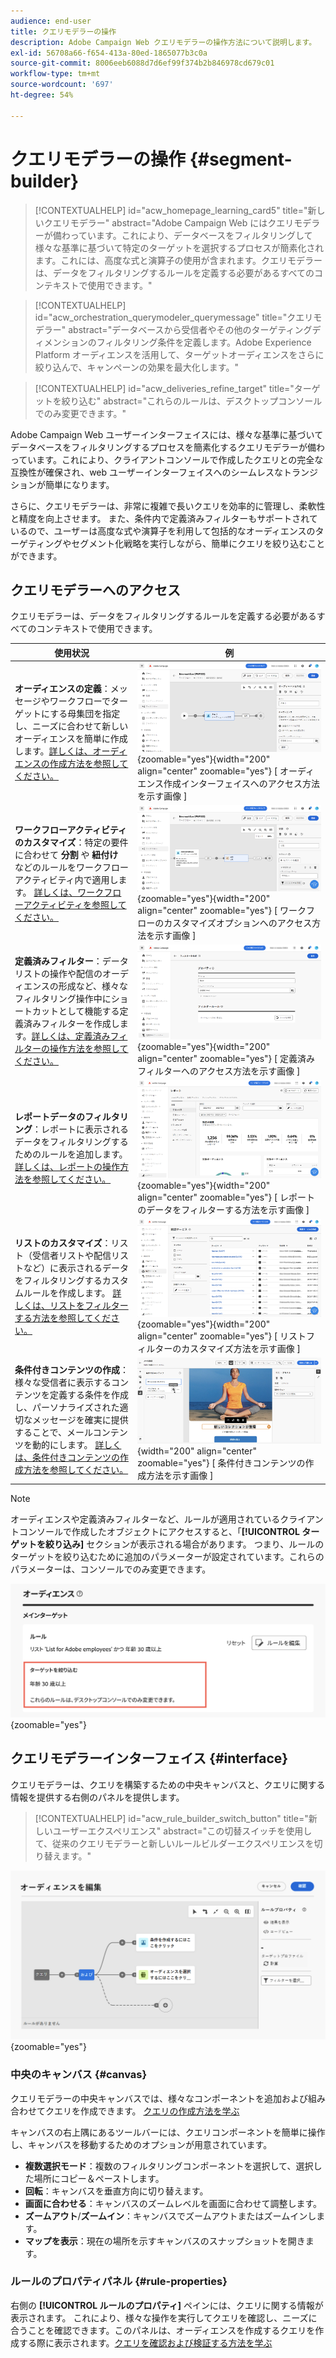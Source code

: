 ```yaml
---
audience: end-user
title: クエリモデラーの操作
description: Adobe Campaign Web クエリモデラーの操作方法について説明します。
exl-id: 56708a66-f654-413a-80ed-1865077b3c0a
source-git-commit: 8006eeb6088d7d6ef99f374b2b846978cd679c01
workflow-type: tm+mt
source-wordcount: '697'
ht-degree: 54%

---
```


# クエリモデラーの操作 {#segment-builder}

>[!CONTEXTUALHELP]
>id="acw_homepage_learning_card5"
>title="新しいクエリモデラー"
>abstract="Adobe Campaign Web にはクエリモデラーが備わっています。これにより、データベースをフィルタリングして様々な基準に基づいて特定のターゲットを選択するプロセスが簡素化されます。これには、高度な式と演算子の使用が含まれます。クエリモデラーは、データをフィルタリングするルールを定義する必要があるすべてのコンテキストで使用できます。"

>[!CONTEXTUALHELP]
>id="acw_orchestration_querymodeler_querymessage"
>title="クエリモデラー"
>abstract="データベースから受信者やその他のターゲティングディメンションのフィルタリング条件を定義します。Adobe Experience Platform オーディエンスを活用して、ターゲットオーディエンスをさらに絞り込んで、キャンペーンの効果を最大化します。"

>[!CONTEXTUALHELP]
>id="acw_deliveries_refine_target"
>title="ターゲットを絞り込む"
>abstract="これらのルールは、デスクトップコンソールでのみ変更できます。"

Adobe Campaign Web ユーザーインターフェイスには、様々な基準に基づいてデータベースをフィルタリングするプロセスを簡素化するクエリモデラーが備わっています。これにより、クライアントコンソールで作成したクエリとの完全な互換性が確保され、web ユーザーインターフェイスへのシームレスなトランジションが簡単になります。

さらに、クエリモデラーは、非常に複雑で長いクエリを効率的に管理し、柔軟性と精度を向上させます。 また、条件内で定義済みフィルターもサポートされているので、ユーザーは高度な式や演算子を利用して包括的なオーディエンスのターゲティングやセグメント化戦略を実行しながら、簡単にクエリを絞り込むことができます。

## クエリモデラーへのアクセス

クエリモデラーは、データをフィルタリングするルールを定義する必要があるすべてのコンテキストで使用できます。

| 使用状況 | 例 |
|  ---  |  ---  |
| **オーディエンスの定義**：メッセージやワークフローでターゲットにする母集団を指定し、ニーズに合わせて新しいオーディエンスを簡単に作成します。[詳しくは、オーディエンスの作成方法を参照してください。](../audience/one-time-audience.md) | ![](assets/access-audience.png){zoomable="yes"}{width="200" align="center" zoomable="yes"} [ オーディエンス作成インターフェイスへのアクセス方法を示す画像 ] |
| **ワークフローアクティビティのカスタマイズ**：特定の要件に合わせて **分割** や **紐付け** などのルールをワークフローアクティビティ内で適用します。 [詳しくは、ワークフローアクティビティを参照してください。](../workflows/activities/about-activities.md) | ![](assets/access-workflow.png){zoomable="yes"}{width="200" align="center" zoomable="yes"} [ ワークフローのカスタマイズオプションへのアクセス方法を示す画像 ] |
| **定義済みフィルター**：データリストの操作や配信のオーディエンスの形成など、様々なフィルタリング操作中にショートカットとして機能する定義済みフィルターを作成します。[詳しくは、定義済みフィルターの操作方法を参照してください。](../get-started/predefined-filters.md) | ![](assets/access-predefined-filter.png){zoomable="yes"}{width="200" align="center" zoomable="yes"} [ 定義済みフィルターへのアクセス方法を示す画像 ] |
| **レポートデータのフィルタリング**：レポートに表示されるデータをフィルタリングするためのルールを追加します。 [詳しくは、レポートの操作方法を参照してください。](../reporting/gs-reports.md) | ![](assets/access-reports.png){zoomable="yes"}{width="200" align="center" zoomable="yes"} [ レポートのデータをフィルターする方法を示す画像 ] |
| **リストのカスタマイズ**：リスト（受信者リストや配信リストなど）に表示されるデータをフィルタリングするカスタムルールを作成します。 [詳しくは、リストをフィルターする方法を参照してください。](../get-started/list-filters.md#list-built-in-filters) | ![](assets/access-lists.png){zoomable="yes"}{width="200" align="center" zoomable="yes"} [ リストフィルターのカスタマイズ方法を示す画像 ] |
| **条件付きコンテンツの作成**：様々な受信者に表示するコンテンツを定義する条件を作成し、パーソナライズされた適切なメッセージを確実に提供することで、メールコンテンツを動的にします。 [詳しくは、条件付きコンテンツの作成方法を参照してください。](../personalization/conditions.md) | ![](assets/conditional-content.png){width="200" align="center" zoomable="yes"} [ 条件付きコンテンツの作成方法を示す画像 ] |

>[!NOTE]
>
>オーディエンスや定義済みフィルターなど、ルールが適用されているクライアントコンソールで作成したオブジェクトにアクセスすると、「**[!UICONTROL ターゲットを絞り込み]** セクションが表示される場合があります。 つまり、ルールのターゲットを絞り込むために追加のパラメーターが設定されています。これらのパラメーターは、コンソールでのみ変更できます。
>
>![ ターゲットの絞り込みに関する警告を示す画像 ](assets/target-warning.png){zoomable="yes"}

## クエリモデラーインターフェイス {#interface}

クエリモデラーは、クエリを構築するための中央キャンバスと、クエリに関する情報を提供する右側のパネルを提供します。

>[!CONTEXTUALHELP]
>id="acw_rule_builder_switch_button"
>title="新しいユーザーエクスペリエンス"
>abstract="この切替スイッチを使用して、従来のクエリモデラーと新しいルールビルダーエクスペリエンスを切り替えます。"

![ クエリモデラーインターフェイスを示す画像 ](assets/query-interface.png){zoomable="yes"}

### 中央のキャンバス {#canvas}

クエリモデラーの中央キャンバスでは、様々なコンポーネントを追加および組み合わせてクエリを作成できます。 [クエリの作成方法を学ぶ](build-query.md)

キャンバスの右上隅にあるツールバーには、クエリコンポーネントを簡単に操作し、キャンバスを移動するためのオプションが用意されています。

* **複数選択モード**：複数のフィルタリングコンポーネントを選択して、選択した場所にコピー＆ペーストします。
* **回転**：キャンバスを垂直方向に切り替えます。
* **画面に合わせる**：キャンバスのズームレベルを画面に合わせて調整します。
* **ズームアウト**/**ズームイン**：キャンバスでズームアウトまたはズームインします。
* **マップを表示**：現在の場所を示すキャンバスのスナップショットを開きます。

### ルールのプロパティパネル {#rule-properties}

右側の **[!UICONTROL ルールのプロパティ]** ペインには、クエリに関する情報が表示されます。 これにより、様々な操作を実行してクエリを確認し、ニーズに合うことを確認できます。このパネルは、オーディエンスを作成するクエリを作成する際に表示されます。[クエリを確認および検証する方法を学ぶ](build-query.md#check-and-validate-your-query)